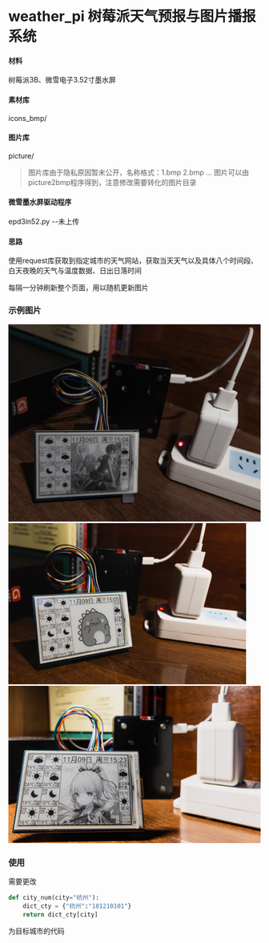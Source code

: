 # weather_pi 树莓派天气预报与图片播报系统
#### 材料
树莓派3B、微雪电子3.52寸墨水屏
#### 素材库 
icons_bmp/
#### 图片库 
picture/      
> 图片库由于隐私原因暂未公开，名称格式：1.bmp 2.bmp ...
> 图片可以由picture2bmp程序得到，注意修改需要转化的图片目录
#### 微雪墨水屏驱动程序
epd3in52.py --未上传
#### 思路
使用request库获取到指定城市的天气网站，获取当天天气以及具体八个时间段、白天夜晚的天气与温度数据、日出日落时间

每隔一分钟刷新整个页面，用以随机更新图片

### 示例图片
![](./img/1.png)
![](./img/2.png)
![](./img/3.png)
### 使用
需要更改    
```python
def city_num(city="杭州"):
    dict_cty = {"杭州":"101210101"}
    return dict_cty[city]
```
为目标城市的代码